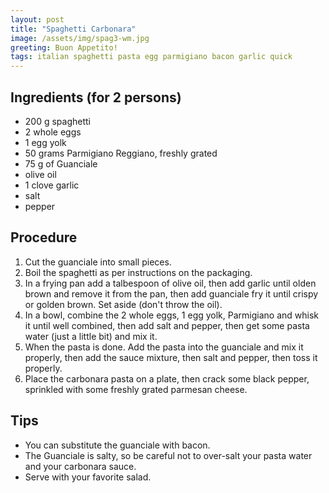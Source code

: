 ```yaml
---
layout: post
title: "Spaghetti Carbonara"
image: /assets/img/spag3-wm.jpg
greeting: Buon Appetito!
tags: italian spaghetti pasta egg parmigiano bacon garlic quick
---
```


## Ingredients (for 2 persons)
 - 200 g spaghetti
 - 2 whole eggs
 - 1 egg yolk
 - 50 grams Parmigiano Reggiano, freshly grated
 - 75 g of Guanciale
 - olive oil
 - 1 clove garlic
 - salt
 - pepper
 
## Procedure
1. Cut the guanciale into small pieces.
1. Boil the spaghetti as per instructions on the packaging.
1. In a frying pan add a talbespoon of olive oil, then add garlic until olden brown and remove it from the pan, then add guanciale fry it until crispy or golden brown. Set aside (don't throw the oil).
1. In a bowl, combine the 2 whole eggs, 1 egg yolk, Parmigiano and whisk it until well combined, then add salt and pepper, then get some pasta water (just a little bit) and mix it.
1. When the pasta is done. Add the pasta into the guanciale and mix it properly, then add the sauce mixture, then salt and pepper, then toss it properly.
1. Place the carbonara pasta on a plate, then crack some black pepper, sprinkled with some freshly grated parmesan cheese.

## Tips

 - You can substitute the guanciale with bacon.
 - The Guanciale is salty, so be careful not to over-salt your pasta water and your carbonara sauce.
 - Serve with your favorite salad.